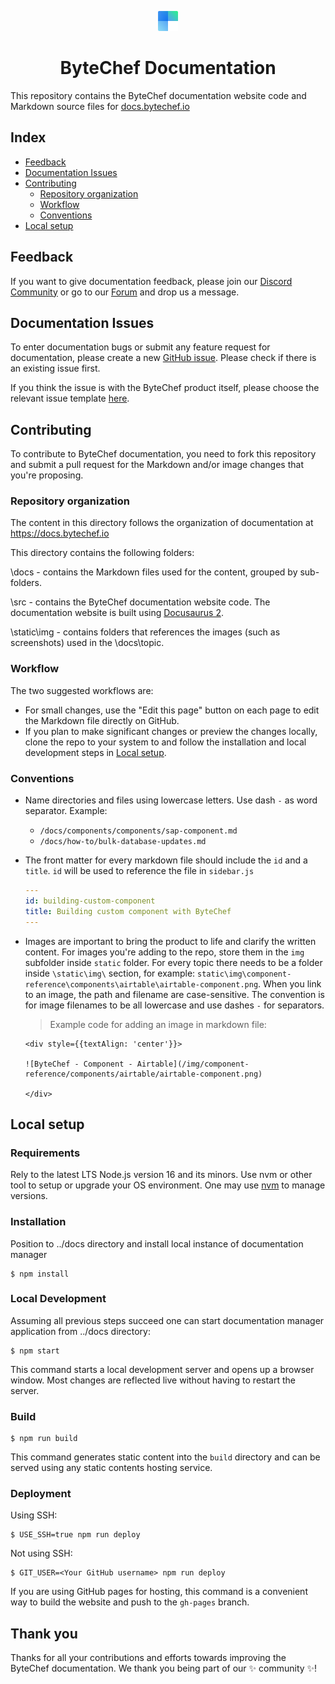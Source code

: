 <p align="center">
  <img alt="ByteChef logo" src="static/img/logo.svg" width="32px" />
  <h1 align="center">ByteChef Documentation</h1>
</p>

This repository contains the ByteChef documentation website code and Markdown source files for [docs.bytechef.io](docs.bytechef.io)

## Index
- [Feedback](#feedback)
- [Documentation Issues](#documentation-issues)
- [Contributing](#contributing)
    - [Repository organization](#repository-organization)
    - [Workflow](#workflow)
    - [Conventions](#conventions)
- [Local setup](#local-setup)

## Feedback
If you want to give documentation feedback, please join our [Discord Community](https://discord.gg/PybnUM3Y) or go to our [Forum](https://github.com/bytechefhq/bytechef/discussions) and drop us a message.

## Documentation Issues
To enter documentation bugs or submit any feature request for documentation, please create a new [GitHub issue](https://github.com/bytechefhq/bytechef/issues/new?assignees=&labels=documentation&template=03_documentation_report.yml&title=%5Bdocs%5D%3A+). Please check if there is an existing issue first.

If you think the issue is with the ByteChef product itself, please choose the relevant issue template [here](https://github.com/bytechefhq/bytechef/issues/new/choose).

## Contributing
To contribute to ByteChef documentation, you need to fork this repository and submit a pull request for the Markdown and/or image changes that you're proposing.

### Repository organization
The content in this directory follows the organization of documentation at https://docs.bytechef.io

This directory contains the following folders:

\docs - contains the Markdown files used for the content, grouped by sub-folders.

\src - contains the ByteChef documentation website code. The documentation website is built using [Docusaurus 2](https://docusaurus.io/).

\static\img - contains folders that references the images (such as screenshots) used in the \docs\topic.

### Workflow
The two suggested workflows are:

- For small changes, use the "Edit this page" button on each page to edit the Markdown file directly on GitHub.
- If you plan to make significant changes or preview the changes locally, clone the repo to your system to and follow the installation and local development steps in [Local setup](#local-setup).

### Conventions

- Name directories and files using lowercase letters. Use dash `-` as word separator.
  Example:
    - `/docs/components/components/sap-component.md`
    - `/docs/how-to/bulk-database-updates.md`
- The front matter for every markdown file should include the `id` and a `title`. `id` will be used to reference the file in `sidebar.js`
  ```yaml
  ---
  id: building-custom-component
  title: Building custom component with ByteChef
  ---
  ```

- Images are important to bring the product to life and clarify the written content. For images you're adding to the repo, store them in the `img` subfolder inside `static` folder. For every topic there needs to be a folder inside `\static\img\` section, for example: `static\img\component-reference\components\airtable\airtable-component.png`.
  When you link to an image, the path and filename are case-sensitive. The convention is for image filenames to be all lowercase and use dashes `-` for separators.

  >Example code for adding an image in markdown file:
  ```
  <div style={{textAlign: 'center'}}>

  ![ByteChef - Component - Airtable](/img/component-reference/components/airtable/airtable-component.png)

  </div>
  ```

## Local setup

### Requirements
Rely to the latest LTS Node.js version 16 and its minors. Use nvm or other tool to setup or upgrade your OS environment. One may use [nvm](https://github.com/nvm-sh/nvm) to manage versions.

### Installation
Position to ../docs directory and install local instance of documentation manager
```
$ npm install
```

### Local Development
Assuming all previous steps succeed one can start documentation manager application from ../docs directory: 
```
$ npm start
```

This command starts a local development server and opens up a browser window. Most changes are reflected live without having to restart the server.

### Build

```
$ npm run build
```

This command generates static content into the `build` directory and can be served using any static contents hosting service.

### Deployment

Using SSH:

```
$ USE_SSH=true npm run deploy
```

Not using SSH:

```
$ GIT_USER=<Your GitHub username> npm run deploy
```

If you are using GitHub pages for hosting, this command is a convenient way to build the website and push to the `gh-pages` branch.

## Thank you

Thanks for all your contributions and efforts towards improving the ByteChef documentation. We thank you being part of our ✨ community ✨!
